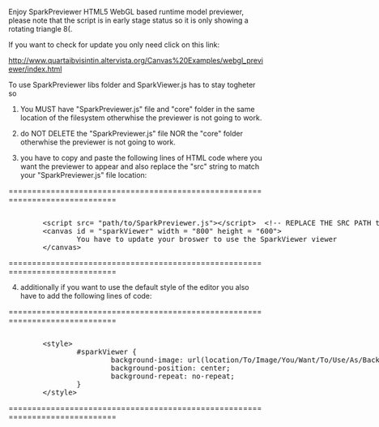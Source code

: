 Enjoy SparkPreviewer HTML5 WebGL based runtime model previewer, please note that the script is in early stage status so it is only showing a rotating triangle 8(.

If you want to check for update you only need click on this link:

http://www.quartaibvisintin.altervista.org/Canvas%20Examples/webgl_previewer/index.html

To use SparkPreviewer libs folder and SparkViewer.js has to stay togheter so

1. You MUST have "SparkPreviewer.js" file and "core" folder in the same location of the filesystem otherwhise the previewer is not going to work.

2. do NOT DELETE the "SparkPreviewer.js" file NOR the "core" folder otherwhise the previewer is not going to work.

3. you have to copy and paste the following lines of HTML code where you want the previewer to appear and also replace the "src" string to match your "SparkPreviewer.js" file location:

============================================================================= 

<xmp>
        <script src= "path/to/SparkPreviewer.js"></script>  <!-- REPLACE THE SRC PATH the script will do the rest -->
        <canvas id = "sparkViewer" width = "800" height = "600">
                You have to update your broswer to use the SparkViewer viewer
        </canvas>
</xmp>

 =============================================================================
        
4. additionally if you want to use the default style of the editor you also have to add the following lines of code:

============================================================================= 

<!-- the following lines are optional and usefull only if you want the previewer to activate on a mouseClick-->
<xmp>
        <style>
                #sparkViewer {
                        background-image: url(location/To/Image/You/Want/To/Use/As/Background);   /* replace this string */
                        background-position: center;
                        background-repeat: no-repeat;
                }
        </style>
</xmp>

 =============================================================================
